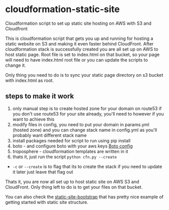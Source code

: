 # cloudformation-static-site
Cloudformation script to set up static site hosting on AWS with S3 and Cloudfront

This is cloudformation script that gets you up and running for hosting a static website on S3 and making it even faster behind CloudFront. After cloudformation stack is successfully created you are all set up on AWS to host static page. Root file is set to index.html on that bucket, so your page will need to have index.html root file or you can update the scripts to change it.

Only thing you need to do  is to sync your static page directory on s3 bucket with index.html as root.

## steps to make it work

1. only manual step is to create hosted zone for your domain on route53 if you don't use route53 for your site already, you'll need to however if you want to achieve this
2. modify files in config, you need to put your domain in params.yml (hosted zone) and you can change stack name in config.yml as you'll probably want different stack name
3. install packages needed for script to run using pip install <package>
  1. boto - and configure boto with your aws keys [Boto config](http://boto.readthedocs.org/en/latest/boto_config_tut.html)
  2. troposphere - cloudformation templates are written in it
4. thats it, just run the script `python cfn.py --create`
  * `-c` or `--create` is to flag that its to create the stack if you need to update it later just leave that flag out

Thats it, you are now all set up to host static site on AWS S3 and CloudFront. Only thing left to do is to get your files on that bucket.

You can also check the [static-site-bootstrap](https://github.com/EastCoastProduct/static-site-bootstrap) that has pretty nice example of getting started with static site structure.
